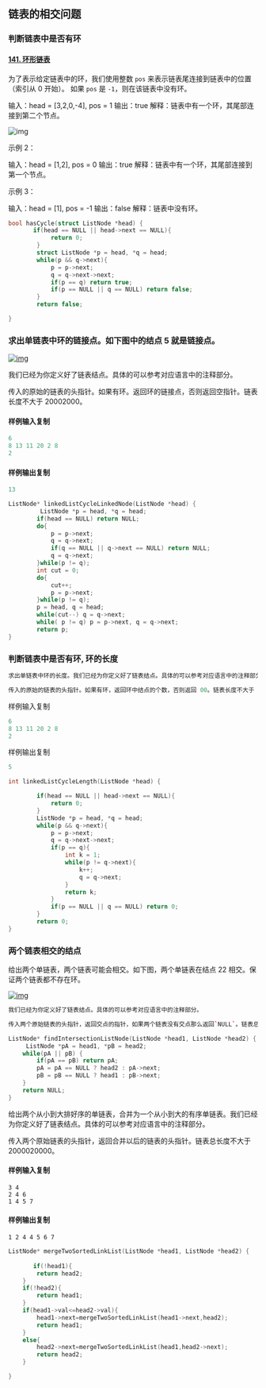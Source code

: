 ## 链表的相交问题

### 判断链表中是否有环

#### [141. 环形链表](https://leetcode-cn.com/problems/linked-list-cycle/)

为了表示给定链表中的环，我们使用整数 `pos` 来表示链表尾连接到链表中的位置（索引从 0 开始）。 如果 `pos` 是 `-1`，则在该链表中没有环。

输入：head = [3,2,0,-4], pos = 1
输出：true
解释：链表中有一个环，其尾部连接到第二个节点。

![img](https://assets.leetcode-cn.com/aliyun-lc-upload/uploads/2018/12/07/circularlinkedlist.png)


示例 2：

输入：head = [1,2], pos = 0
输出：true
解释：链表中有一个环，其尾部连接到第一个节点。


示例 3：

输入：head = [1], pos = -1
输出：false
解释：链表中没有环。

```c++
bool hasCycle(struct ListNode *head) {
       if(head == NULL || head->next == NULL){
            return 0;
        }
        struct ListNode *p = head, *q = head;
        while(p && q->next){
            p = p->next;
            q = q->next->next;
            if(p == q) return true;
            if(p == NULL || q == NULL) return false;
        }
        return false;

}
```





### 求出单链表中环的链接点。如下图中的结点 5 就是链接点。

[![img](https://res.jisuanke.com/img/upload/20170309/24b269d3d219b6420b6e9332b075373741d2085f.png)](https://res.jisuanke.com/img/upload/20170309/24b269d3d219b6420b6e9332b075373741d2085f.png)

我们已经为你定义好了链表结点。具体的可以参考对应语言中的注释部分。

传入的原始的链表的头指针。如果有环。返回环的链接点，否则返回空指针。链表长度不大于 20002000。

#### 样例输入复制

```c++
6
8 13 11 20 2 8
2
```

#### 样例输出复制

```c++
13
```

```c++
ListNode* linkedListCycleLinkedNode(ListNode *head) {
         ListNode *p = head, *q = head;
        if(head == NULL) return NULL;
        do{
            p = p->next;
            q = q->next;
            if(q == NULL || q->next == NULL) return NULL;
            q = q->next;
        }while(p != q);
        int cut = 0;
        do{
            cut++;
            p = p->next;
        }while(p != q);
        p = head, q = head;
        while(cut--) q = q->next;
        while( p != q) p = p->next, q = q->next;
        return p;
}
```





### 判断链表中是否有环, 环的长度

```c++
求出单链表中环的长度。我们已经为你定义好了链表结点。具体的可以参考对应语言中的注释部分。

传入的原始的链表的头指针。如果有环，返回环中结点的个数，否则返回 00。链表长度不大于 20002000。
```

样例输入复制

```c++
6
8 13 11 20 2 8
2
```

样例输出复制

```c++
5
```

```c++
int linkedListCycleLength(ListNode *head) {

        if(head == NULL || head->next == NULL){
            return 0;
        }
        ListNode *p = head, *q = head;
        while(p && q->next){
            p = p->next;
            q = q->next->next;
            if(p == q){
                int k = 1;
                while(p != q->next){
                    k++;
                    q = q->next;
                }
                return k;
            }
            if(p == NULL || q == NULL) return 0;
        }
        return 0;
}
```





### 两个链表相交的结点

给出两个单链表，两个链表可能会相交。如下图，两个单链表在结点 22 相交。保证两个链表都不存在环。

[![img](https://res.jisuanke.com/img/upload/20170323/1b155c875231af06964c709c4ef7b2048b352414.png)](https://res.jisuanke.com/img/upload/20170323/1b155c875231af06964c709c4ef7b2048b352414.png)

```c++
我们已经为你定义好了链表结点。具体的可以参考对应语言中的注释部分。

传入两个原始链表的头指针，返回交点的指针，如果两个链表没有交点那么返回`NULL`。链表总长度不大于 20000。
```

```c++
ListNode* findIntersectionListNode(ListNode *head1, ListNode *head2) {
     ListNode *pA = head1, *pB = head2;
    while(pA || pB) {
        if(pA == pB) return pA;
        pA = pA == NULL ? head2 : pA->next;
        pB = pB == NULL ? head1 : pB->next;
    }
    return NULL;
}
```



给出两个从小到大排好序的单链表，合并为一个从小到大的有序单链表。我们已经为你定义好了链表结点。具体的可以参考对应语言中的注释部分。

传入两个原始链表的头指针，返回合并以后的链表的头指针。链表总长度不大于 2000020000。

#### 样例输入复制

```
3 4
2 4 6
1 4 5 7
```

#### 样例输出复制

```
1 2 4 4 5 6 7
```

```c++
ListNode* mergeTwoSortedLinkList(ListNode *head1, ListNode *head2) {
       
       if(!head1){
        return head2;
    }
    if(!head2){
        return head1;
    }
    if(head1->val<=head2->val){
        head1->next=mergeTwoSortedLinkList(head1->next,head2);
        return head1;
    }
    else{
        head2->next=mergeTwoSortedLinkList(head1,head2->next);
        return head2;
    }

}
```


